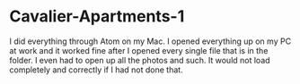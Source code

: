 # Cavalier-Apartments-1
I did everything through Atom on my Mac. I opened everything up on my PC at work and it worked fine after I opened every single file that is in the folder. I even had to open up all the photos and such. It would not load completely and correctly if I had not done that. 
